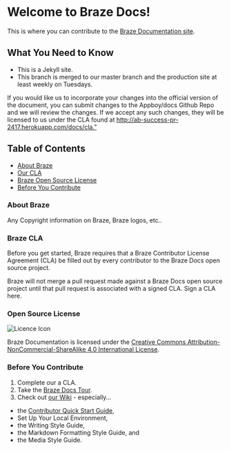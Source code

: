 # Welcome to Braze Docs!

This is where you can contribute to the [Braze Documentation site](www.braze.com/docs).

## What You Need to Know

- This is a Jekyll site.
- This branch is merged to our master branch and the production site at least weekly on Tuesdays.

If you would like us to incorporate your changes into the official version of the document, you can submit changes to the Appboy/docs Github Repo and we will review the changes.  If we accept any such changes, they will be licensed to us under the CLA found at http://ab-success-pr-2417.herokuapp.com/docs/cla.”

## Table of Contents
- [About Braze](#about-braze)
- [Our CLA](#braze-cla)
- [Braze Open Source License](#open-source-license)
- [Before You Contribute](#before-you-contribute)


### About Braze
Any Copyright information on Braze, Braze logos, etc..

### Braze CLA
Before you get started, Braze requires that a Braze Contributor License Agreement (CLA) be filled out by every contributor to the Braze Docs open source project.

Braze will not merge a pull request made against a Braze Docs open source project until that pull request is associated with a signed CLA. Sign a CLA here.

### Open Source License

![Licence Icon](https://github.com/Appboy/braze-docs/blob/master/assets/img/github/ccimg.png) 

Braze Documentation is licensed under the [Creative Commons Attribution-NonCommercial-ShareAlike 4.0 International License](https://creativecommons.org/licenses/by-nc-sa/4.0/).

### Before You Contribute
1. Complete our a CLA.
2. Take the [Braze Docs Tour](www.braze.com/docs/tour).
3. Check out [our Wiki](https://github.com/Appboy/braze-docs/wiki) - especially…
  - the [Contributor Quick Start Guide](https://github.com/Appboy/braze-docs/wiki/Contributor-Quick-Start-Guide),
  - Set Up Your Local Environment,
  - the Writing Style Guide,  
  - the Markdown Formatting Style Guide, and
  - the Media Style Guide.
